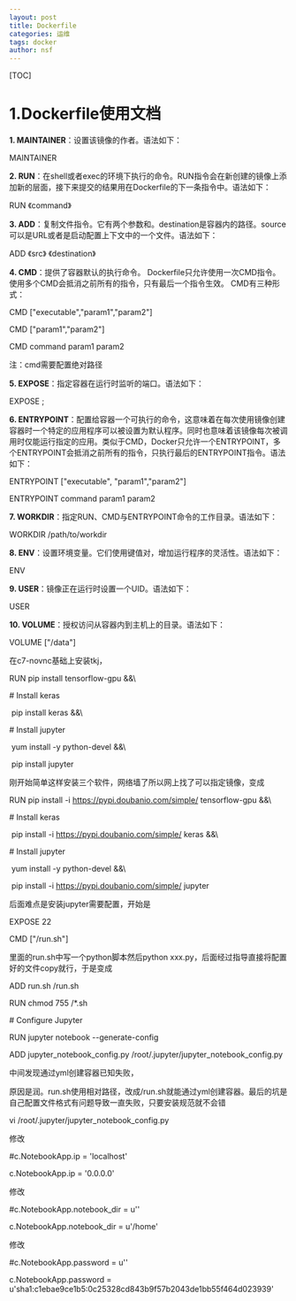 ```yaml
---
layout: post
title: Dockerfile
categories: 运维
tags: docker
author: nsf
---
```

[TOC]

# 1.Dockerfile使用文档

**1. MAINTAINER**：设置该镜像的作者。语法如下：

MAINTAINER <author name>


**2. RUN**：在shell或者exec的环境下执行的命令。RUN指令会在新创建的镜像上添加新的层面，接下来提交的结果用在Dockerfile的下一条指令中。语法如下：

RUN 《command》


**3. ADD**：复制文件指令。它有两个参数<source>和<destination>。destination是容器内的路径。source可以是URL或者是启动配置上下文中的一个文件。语法如下：

ADD 《src》 《destination》


**4. CMD**：提供了容器默认的执行命令。 Dockerfile只允许使用一次CMD指令。 使用多个CMD会抵消之前所有的指令，只有最后一个指令生效。 CMD有三种形式：

CMD ["executable","param1","param2"]

CMD ["param1","param2"]

CMD command param1 param2

注：cmd需要配置绝对路径


**5. EXPOSE**：指定容器在运行时监听的端口。语法如下：

EXPOSE <port>;


**6. ENTRYPOINT**：配置给容器一个可执行的命令，这意味着在每次使用镜像创建容器时一个特定的应用程序可以被设置为默认程序。同时也意味着该镜像每次被调用时仅能运行指定的应用。类似于CMD，Docker只允许一个ENTRYPOINT，多个ENTRYPOINT会抵消之前所有的指令，只执行最后的ENTRYPOINT指令。语法如下：

ENTRYPOINT ["executable", "param1","param2"]

ENTRYPOINT command param1 param2


**7. WORKDIR**：指定RUN、CMD与ENTRYPOINT命令的工作目录。语法如下：

WORKDIR /path/to/workdir


**8. ENV**：设置环境变量。它们使用键值对，增加运行程序的灵活性。语法如下：

ENV <key> <value>


**9. USER**：镜像正在运行时设置一个UID。语法如下：

USER <uid>


**10. VOLUME**：授权访问从容器内到主机上的目录。语法如下：

VOLUME ["/data"]

在c7-novnc基础上安装tkj，

RUN pip install tensorflow-gpu &&\

\# Install keras

​	pip install keras &&\

\# Install jupyter

​	yum install -y python-devel &&\

​	pip install jupyter

刚开始简单这样安装三个软件，网络墙了所以网上找了可以指定镜像，变成

RUN pip install -i https://pypi.doubanio.com/simple/ tensorflow-gpu &&\

\# Install keras

​	pip install -i https://pypi.doubanio.com/simple/ keras &&\

\# Install jupyter

​	yum install -y python-devel &&\

​	pip install -i https://pypi.doubanio.com/simple/ jupyter

后面难点是安装jupyter需要配置，开始是

EXPOSE 22  

CMD ["/run.sh"]

里面的run.sh中写一个python脚本然后python xxx.py，后面经过指导直接将配置好的文件copy就行，于是变成

ADD run.sh /run.sh

RUN chmod 755 /*.sh

 

\# Configure Jupyter

RUN jupyter notebook --generate-config

ADD jupyter_notebook_config.py /root/.jupyter/jupyter_notebook_config.py

中间发现通过yml创建容器已知失败，

原因是润。run.sh使用相对路径，改成/run.sh就能通过yml创建容器。最后的坑是自己配置文件格式有问题导致一直失败，只要安装规范就不会错

vi /root/.jupyter/jupyter_notebook_config.py 

修改 

\#c.NotebookApp.ip = 'localhost'

c.NotebookApp.ip = '0.0.0.0'

修改

\#c.NotebookApp.notebook_dir = u''

c.NotebookApp.notebook_dir = u'/home'

修改

\#c.NotebookApp.password = u''

c.NotebookApp.password = u'sha1:c1ebae9ce1b5:0c25328cd843b9f57b2043de1bb55f464d023939'

 